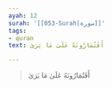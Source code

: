 ```yaml
---
ayah: 12
surah: '[[053-Surah|سورة]]'
tags:
- quran
text: أَفَتُمَارُونَهُ عَلَىٰ مَا يَرَىٰ

---
```

> أَفَتُمَارُونَهُ عَلَىٰ مَا يَرَىٰ
